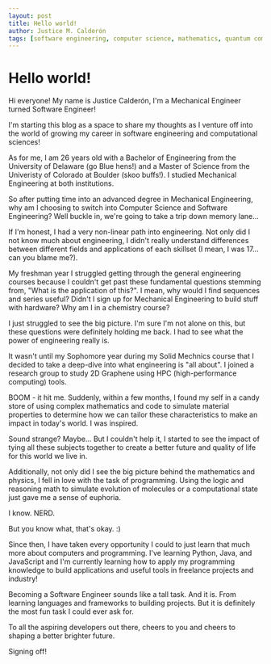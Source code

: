 ```yaml
---
layout: post
title: Hello world!
author: Justice M. Calderón
tags: [software engineering, computer science, mathematics, quantum computing, machine learning]
---
```


# Hello world!

Hi everyone! My name is Justice Calderón, I'm a Mechanical Engineer turned Software Engineer!

I'm starting this blog as a space to share my thoughts as I venture off into the world of growing my career in software engineering and computational sciences!

As for me, I am 26 years old with a Bachelor of Engineering from the University of Delaware (go Blue hens!) and a Master of Science from the Univeristy of Colorado at Boulder (skoo buffs!). I studied Mechanical Engineering at both institutions.

So after putting time into an advanced degree in Mechanical Engineering, why am I choosing to switch into Computer Science and Software Engineering? Well buckle in, we're going to take a trip down memory lane... 

If I'm honest, I had a very non-linear path into engineering. Not only did I not know much about engineering, I didn't really understand differences between different fields and applications of each skillset (I mean, I was 17... can you blame me?).

My freshman year I struggled getting through the general engineering courses because I couldn't get past these fundamental questions stemming from, "What is the application of this?". I mean, why would I find sequences and series useful? Didn't I sign up for Mechanical Engineering to build stuff with hardware? Why am I in a chemistry course?

I just struggled to see the big picture. I'm sure I'm not alone on this, but these questions were definitely holding me back. I had to see what the power of engineering really is.

It wasn't until my Sophomore year during my Solid Mechnics course that I decided to take a deep-dive into what engineering is "all about". I joined a research group to study 2D Graphene using HPC (high-performance computing) tools. 

BOOM - it hit me. Suddenly, within a few months, I found my self in a candy store of using complex mathematics and code to simulate material properties to determine how we can tailor these characteristics to make an impact in today's world. I was inspired. 

Sound strange? Maybe... But I couldn't help it, I started to see the impact of tying all these subjects together to create a better future and quality of life for this world we live in. 

Additionally, not only did I see the big picture behind the mathematics and physics, I fell in love with the task of programming. Using the logic and reasoning math to simulate evolution of molecules or a computational state just gave me a sense of euphoria.

I know. NERD.

But you know what, that's okay. :)

Since then, I have taken every opportunity I could to just learn that much more about computers and programming. I've learning Python, Java, and JavaScript and I'm currently learning how to apply my programming knowledge to build applications and useful tools in freelance projects and industry!

Becoming a Software Engineer sounds like a tall task. And it is. From learning languages and frameworks to building projects. But it is definitely the most fun task I could ever ask for. 

To all the aspiring developers out there, cheers to you and cheers to shaping a better brighter future. 

Signing off!
